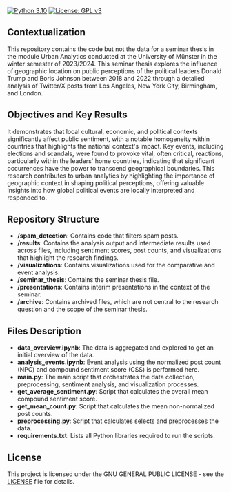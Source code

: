 [![Python 3.10](https://img.shields.io/badge/python-3.10.8-blue)](https://www.python.org/downloads/release/python-31013/) [![License: GPL v3](https://img.shields.io/badge/License-GPLv3-blue.svg)](https://www.gnu.org/licenses/gpl-3.0) 
<!-- ![GitHub version](https://img.shields.io/github/v/release/lgiesen/twitter-sentiment-analysis-politicians?color=green&include_prereleases) -->

## Contextualization

This repository contains the code but not the data for a seminar thesis in the module Urban Analytics conducted at the University of Münster in the winter semester of 2023/2024.
This seminar thesis explores the influence of geographic location on public perceptions of the political leaders Donald Trump and Boris Johnson between 2018 and 2022 through a detailed analysis of Twitter/X posts from Los Angeles, New York City, Birmingham, and London. 


## Objectives and Key Results
It demonstrates that local cultural, economic, and political contexts significantly affect public sentiment, with a notable homogeneity within countries that highlights the national context's impact. Key events, including elections and scandals, were found to provoke vital, often critical, reactions, particularly within the leaders' home countries, indicating that significant occurrences have the power to transcend geographical boundaries. This research contributes to urban analytics by highlighting the importance of geographic context in shaping political perceptions, offering valuable insights into how global political events are locally interpreted and responded to.

## Repository Structure

- **/spam_detection**: Contains code that filters spam posts.
- **/results**: Contains the analysis output and intermediate results used across files, including sentiment scores, post counts, and visualizations that highlight the research findings.
- **/visualizations**: Contains visualizations used for the comparative and event analysis.
- **/seminar_thesis**: Contains the seminar thesis file.
- **/presentations**: Contains interim presentations in the context of the seminar.
- **/archive**: Contains archived files, which are not central to the research question and the scope of the seminar thesis.

## Files Description

- **data_overview.ipynb**: The data is aggregated and explored to get an initial overview of the data.
- **analysis_events.ipynb**: Event analysis using the normalized post count (NPC) and compound sentiment score (CSS) is performed here.
- **main.py**: The main script that orchestrates the data collection, preprocessing, sentiment analysis, and visualization processes.
- **get_average_sentiment.py**: Script that calculates the overall mean compound sentiment score.
- **get_mean_count.py**: Script that calculates the mean non-normalized post counts.
- **preprocessing.py**: Script that calculates selects and preprocesses the data.
- **requirements.txt**: Lists all Python libraries required to run the scripts.

## License

This project is licensed under the GNU GENERAL PUBLIC LICENSE - see the [LICENSE](https://github.com/lgiesen/twitter-sentiment-analysis-politicians/blob/main/LICENSE) file for details.
